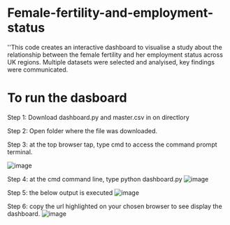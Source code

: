 # Female-fertility-and-employment-status
''This code creates an interactive dashboard to visualise a study about the relationship between the female fertility and her employment status across UK regions. Multiple datasets were selected and analyised, key findings were communicated.
# To run the dasboard
Step 1: Download dashboard.py and  master.csv in on directlory

Step 2: Open folder where the file was downloaded.

Step 3: at the top browser tap, type cmd to access the command prompt terminal.

![image](https://user-images.githubusercontent.com/57564713/185800778-918ae595-1d80-4044-b2e5-3f6d646f03af.png)





Step 4: at the cmd command line, type python dashboard.py
![image](https://user-images.githubusercontent.com/57564713/185800545-bebc8397-60d7-4bc0-b84c-3c0c4e22c9dc.png)







Step 5: the below output is executed
![image](https://user-images.githubusercontent.com/57564713/185800550-22b06b43-966a-420a-a29c-1d5fe159812e.png)









Step 6: copy the url highlighted on your chosen browser to see display the dashboard.
![image](https://user-images.githubusercontent.com/57564713/185800438-3f006e07-aa37-4fc6-8127-7068106c2295.png)


 

